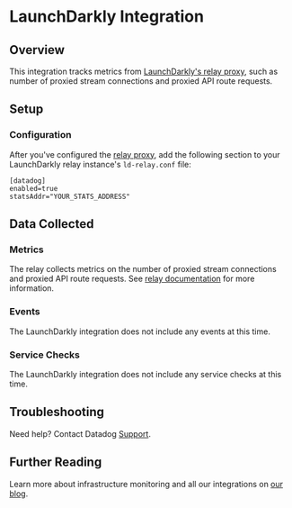 # LaunchDarkly Integration

## Overview

This integration tracks metrics from [LaunchDarkly's relay proxy][1], such as number of proxied stream connections and proxied API route requests.

## Setup

### Configuration

After you've configured the [relay proxy][2], add the following section to your LaunchDarkly relay instance's `ld-relay.conf` file:

```
[datadog]
enabled=true
statsAddr="YOUR_STATS_ADDRESS"
```

## Data Collected

### Metrics

The relay collects metrics on the number of proxied stream connections and proxied API route requests. See [relay documentation][3] for more information.

### Events

The LaunchDarkly integration does not include any events at this time.

### Service Checks

The LaunchDarkly integration does not include any service checks at this time.

## Troubleshooting

Need help? Contact Datadog [Support][4].

## Further Reading

Learn more about infrastructure monitoring and all our integrations on [our blog][5].

[1]: https://docs.launchdarkly.com/docs/the-relay-proxy
[2]: https://github.com/launchdarkly/ld-relay#quick-setup
[3]: https://github.com/launchdarkly/ld-relay#exporting-metrics-and-traces
[4]: https://docs.datadoghq.com/help/
[5]: https://www.datadoghq.com/blog/
